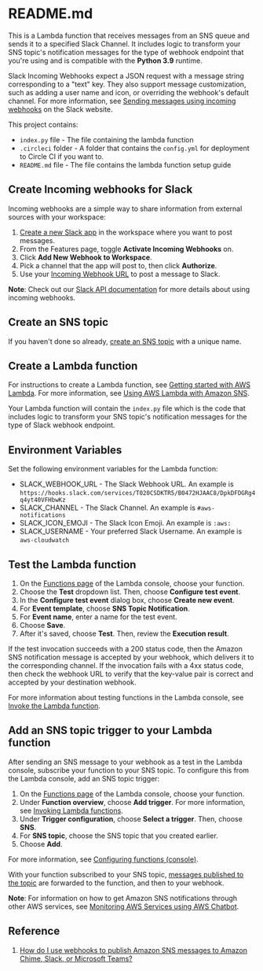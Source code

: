 # README.md

This is a Lambda function that receives messages from an SNS queue and sends it to a specified Slack Channel. It includes logic to transform your SNS topic's notification messages for the type of webhook endpoint that you're using and is compatible with the **Python 3.9** runtime.

Slack Incoming Webhooks expect a JSON request with a message string corresponding to a "text" key. They also support message customization, such as adding a user name and icon, or overriding the webhook's default channel. For more information, see [Sending messages using incoming webhooks](https://aws.amazon.com/premiumsupport/knowledge-center/sns-lambda-webhooks-chime-slack-teams/#:~:text=Sending%20messages%20using%20incoming%20webhooks) on the Slack website.

This project contains:

* `index.py` file - The file containing the lambda function
* `.circleci` folder - A folder that contains the `config.yml` for deployment to Circle CI if you want to.
* `README.md` file - The file contains the lambda function setup guide

## Create Incoming webhooks for Slack

Incoming webhooks are a simple way to share information from external sources with your workspace:

1. [Create a new Slack app](https://api.slack.com/apps/new) in the workspace where you want to post messages.
2. From the Features page, toggle **Activate Incoming Webhooks** on.
3. Click **Add New Webhook to Workspace**.
4. Pick a channel that the app will post to, then click **Authorize**.
5. Use your [Incoming Webhook URL](https://api.slack.com/incoming-webhooks#posting_with_webhooks) to post a message to Slack.

**Note**: Check out our [Slack API documentation](https://api.slack.com/incoming-webhooks#) for more details about using incoming webhooks.

## Create an SNS topic

If you haven't done so already, [create an SNS topic](https://docs.aws.amazon.com/sns/latest/dg/sns-tutorial-create-topic.html) with a unique name.

## Create a Lambda function

For instructions to create a Lambda function, see [Getting started with AWS Lambda](https://docs.aws.amazon.com/lambda/latest/dg/getting-started.html). For more information, see [Using AWS Lambda with Amazon SNS](https://docs.aws.amazon.com/en_us/lambda/latest/dg/with-sns.html).

Your Lambda function will contain the `index.py` file which is the code that includes logic to transform your SNS topic's notification messages for the type of Slack webhook endpoint.

## Environment Variables

Set the following environment variables for the Lambda function:

* SLACK_WEBHOOK_URL - The Slack Webhook URL. An example is `https://hooks.slack.com/services/T020CSDKTR5/B0472HJAAC8/DpkDFDGRg4q4yt40VFHbwKz`
* SLACK_CHANNEL - The Slack Channel. An example is `#aws-notifications`
* SLACK_ICON_EMOJI - The Slack Icon Emoji. An example is `:aws:`
* SLACK_USERNAME - Your preferred Slack Username. An example is `aws-cloudwatch`

## Test the Lambda function

1. On the [Functions page](https://console.aws.amazon.com/lambda/home#/functions) of the Lambda console, choose your function.
2. Choose the **Test** dropdown list. Then, choose **Configure test event**.
3. In the **Configure test event** dialog box, choose **Create new event**.
4. For **Event template**, choose **SNS Topic Notification**.
5. For **Event name**, enter a name for the test event.
6. Choose **Save**.
7. After it's saved, choose **Test**. Then, review the **Execution result**.

If the test invocation succeeds with a 200 status code, then the Amazon SNS notification message is accepted by your webhook, which delivers it to the corresponding channel. If the invocation fails with a 4xx status code, then check the webhook URL to verify that the key-value pair is correct and accepted by your destination webhook.

For more information about testing functions in the Lambda console, see [Invoke the Lambda function](https://docs.aws.amazon.com/lambda/latest/dg/getting-started.html#get-started-invoke-manually).

## Add an SNS topic trigger to your Lambda function

After sending an SNS message to your webhook as a test in the Lambda console, subscribe your function to your SNS topic. To configure this from the Lambda console, add an SNS topic trigger:

1. On the [Functions page](https://console.aws.amazon.com/lambda/home#/functions) of the Lambda console, choose your function.
2. Under **Function overview**, choose **Add trigger**. For more information, see [Invoking Lambda functions](https://docs.aws.amazon.com/lambda/latest/dg/lambda-invocation.html).
3. Under **Trigger configuration**, choose **Select a trigger**. Then, choose **SNS**.
4. For **SNS topic**, choose the SNS topic that you created earlier.
5. Choose **Add**.

For more information, see [Configuring functions (console)](https://docs.aws.amazon.com/lambda/latest/dg/configuration-function-common.html#configuration-common-summary).

With your function subscribed to your SNS topic, [messages published to the topic](https://docs.aws.amazon.com/sns/latest/dg/sns-publishing.html) are forwarded to the function, and then to your webhook.

**Note**: For information on how to get Amazon SNS notifications through other AWS services, see [Monitoring AWS Services using AWS Chatbot](https://docs.aws.amazon.com/chatbot/latest/adminguide/related-services.html).

## Reference

1. [How do I use webhooks to publish Amazon SNS messages to Amazon Chime, Slack, or Microsoft Teams?](https://aws.amazon.com/premiumsupport/knowledge-center/sns-lambda-webhooks-chime-slack-teams/)
